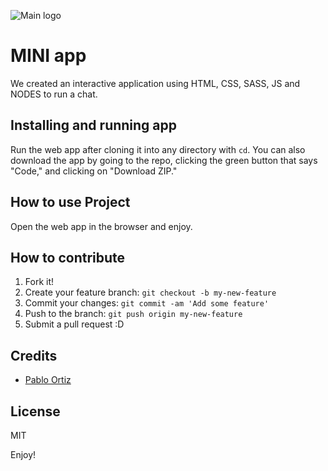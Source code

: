 ![Main logo](images/LetsChatLogo.svg "Main logo")

# MINI app

We created an interactive application using HTML, CSS, SASS, JS and NODES to run a chat.

## Installing and running app 

Run the web app after cloning it into any directory with `cd`. You can also download the app by going to the repo, clicking the green button that says "Code," and clicking on "Download ZIP."

## How to use Project

Open the web app in the browser and enjoy.

## How to contribute

1. Fork it!
2. Create your feature branch: `git checkout -b my-new-feature`
3. Commit your changes: `git commit -am 'Add some feature'`
4. Push to the branch: `git push origin my-new-feature`
5. Submit a pull request :D

## Credits

* [Pablo Ortiz](https://github.com/ortizp978 "Personal Account")

## License

MIT

Enjoy!